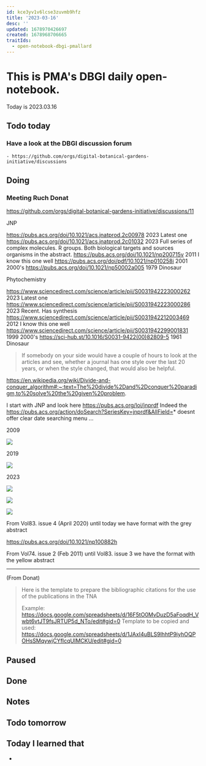 ```yaml
---
id: kce3yv1v6lcse3zuvmb9hfz
title: '2023-03-16'
desc: ''
updated: 1678970426697
created: 1678968706665
traitIds:
  - open-notebook-dbgi-pmallard
---
```



# This is PMA's DBGI daily open-notebook.

Today is 2023.03.16

## Todo today

### Have a look at the DBGI discussion forum
    - https://github.com/orgs/digital-botanical-gardens-initiative/discussions
###
###

## Doing


### Meeting Ruch Donat

https://github.com/orgs/digital-botanical-gardens-initiative/discussions/11


JNP

https://pubs.acs.org/doi/10.1021/acs.jnatprod.2c00978 2023 Latest one
https://pubs.acs.org/doi/10.1021/acs.jnatprod.2c01032 2023 Full series of complex molecules.  R groups. Both biological targets and sources organisms in the abstract.
https://pubs.acs.org/doi/10.1021/np200715v 2011 I know this one well
https://pubs.acs.org/doi/pdf/10.1021/np010258i 2001 2000's
https://pubs.acs.org/doi/10.1021/np50002a005 1979 Dinosaur


Phytochemistry

https://www.sciencedirect.com/science/article/pii/S0031942223000262 2023 Latest one
https://www.sciencedirect.com/science/article/pii/S0031942223000286 2023 Recent. Has synthesis 
https://www.sciencedirect.com/science/article/pii/S0031942212003469 2012 I know this one well
https://www.sciencedirect.com/science/article/pii/S0031942299001831 1999 2000's
https://sci-hub.st/10.1016/S0031-9422(00)82809-5 1961 Dinosaur



> If somebody on your side would have a couple of hours to look at the articles and see, whether a journal has one style over the last 20 years, or when the style changed, that would also be helpful.

https://en.wikipedia.org/wiki/Divide-and-conquer_algorithm#:~:text=The%20divide%2Dand%2Dconquer%20paradigm,to%20solve%20the%20given%20problem.

I start with JNP and look here
https://pubs.acs.org/loi/jnprdf
Indeed the https://pubs.acs.org/action/doSearch?SeriesKey=jnprdf&AllField=* doesnt offer clear date searching menu ...


2009 

![](/assets/images/2023-03-16-13-10-23.png)

2019

![](/assets/images/2023-03-16-13-09-21.png)


2023

![](/assets/images/2023-03-16-13-11-07.png)




![](/assets/images/2023-03-16-13-26-32.png)

![](/assets/images/2023-03-16-13-32-47.png)

From Vol83. issue 4 (April 2020) until today we have format with the grey abstract

https://pubs.acs.org/doi/10.1021/np100882h

From Vol74. issue 2 (Feb 2011) until Vol83. issue 3 we have the format with the yellow abstract




-----
(From Donat)

> Here is the template to prepare the bibliographic citations for the use of the publications in the TNA
>  
> Example: https://docs.google.com/spreadsheets/d/16F5tO0MvDuzD5aFoqdH_Vwbt6vtJT9fsJRTUP5d_NTo/edit#gid=0
> Template to be copied and used: https://docs.google.com/spreadsheets/d/1JAxI4uBLS9lhhtP9iyhOQPOHsSMqywjCYfIcqUIMCKU/edit#gid=0
> 


## Paused

## Done

## Notes

## Todo tomorrow

###
###
###


## Today I learned that

-